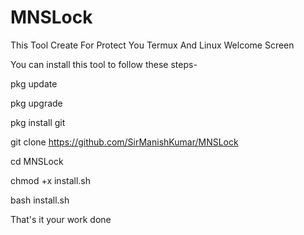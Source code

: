 # MNSLock
This Tool Create For Protect You Termux And Linux Welcome Screen

You can install this tool to follow these steps-

pkg update

pkg upgrade

pkg install git

git clone https://github.com/SirManishKumar/MNSLock

cd MNSLock

chmod +x install.sh

bash install.sh

That's it your work done
